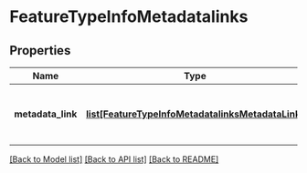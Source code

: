 # FeatureTypeInfoMetadatalinks

## Properties
Name | Type | Description | Notes
------------ | ------------- | ------------- | -------------
**metadata_link** | [**list[FeatureTypeInfoMetadatalinksMetadataLink]**](FeatureTypeInfoMetadatalinksMetadataLink.md) | A collection of metadata links for the resource. | [optional] 

[[Back to Model list]](../README.md#documentation-for-models) [[Back to API list]](../README.md#documentation-for-api-endpoints) [[Back to README]](../README.md)


